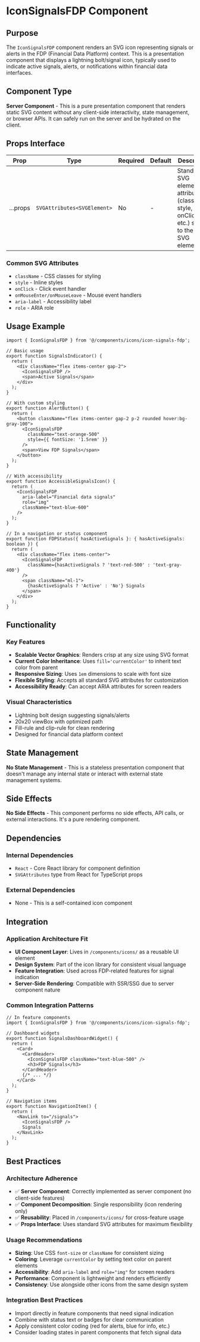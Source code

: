 # IconSignalsFDP Component

## Purpose

The `IconSignalsFDP` component renders an SVG icon representing signals or alerts in the FDP (Financial Data Platform) context. This is a presentation component that displays a lightning bolt/signal icon, typically used to indicate active signals, alerts, or notifications within financial data interfaces.

## Component Type

**Server Component** - This is a pure presentation component that renders static SVG content without any client-side interactivity, state management, or browser APIs. It can safely run on the server and be hydrated on the client.

## Props Interface

| Prop | Type | Required | Default | Description |
|------|------|----------|---------|-------------|
| ...props | `SVGAttributes<SVGElement>` | No | - | Standard SVG element attributes (className, style, onClick, etc.) spread to the root SVG element |

### Common SVG Attributes
- `className` - CSS classes for styling
- `style` - Inline styles
- `onClick` - Click event handler
- `onMouseEnter/onMouseLeave` - Mouse event handlers
- `aria-label` - Accessibility label
- `role` - ARIA role

## Usage Example

```tsx
import { IconSignalsFDP } from '@/components/icons/icon-signals-fdp';

// Basic usage
export function SignalsIndicator() {
  return (
    <div className="flex items-center gap-2">
      <IconSignalsFDP />
      <span>Active Signals</span>
    </div>
  );
}

// With custom styling
export function AlertButton() {
  return (
    <button className="flex items-center gap-2 p-2 rounded hover:bg-gray-100">
      <IconSignalsFDP 
        className="text-orange-500" 
        style={{ fontSize: '1.5rem' }}
      />
      <span>View FDP Signals</span>
    </button>
  );
}

// With accessibility
export function AccessibleSignalsIcon() {
  return (
    <IconSignalsFDP 
      aria-label="Financial data signals"
      role="img"
      className="text-blue-600"
    />
  );
}

// In a navigation or status component
export function FDPStatus({ hasActiveSignals }: { hasActiveSignals: boolean }) {
  return (
    <div className="flex items-center">
      <IconSignalsFDP 
        className={hasActiveSignals ? 'text-red-500' : 'text-gray-400'}
      />
      <span className="ml-1">
        {hasActiveSignals ? 'Active' : 'No'} Signals
      </span>
    </div>
  );
}
```

## Functionality

### Key Features
- **Scalable Vector Graphics**: Renders crisp at any size using SVG format
- **Current Color Inheritance**: Uses `fill='currentColor'` to inherit text color from parent
- **Responsive Sizing**: Uses `1em` dimensions to scale with font size
- **Flexible Styling**: Accepts all standard SVG attributes for customization
- **Accessibility Ready**: Can accept ARIA attributes for screen readers

### Visual Characteristics
- Lightning bolt design suggesting signals/alerts
- 20x20 viewBox with optimized path
- Fill-rule and clip-rule for clean rendering
- Designed for financial data platform context

## State Management

**No State Management** - This is a stateless presentation component that doesn't manage any internal state or interact with external state management systems.

## Side Effects

**No Side Effects** - This component performs no side effects, API calls, or external interactions. It's a pure rendering component.

## Dependencies

### Internal Dependencies
- `React` - Core React library for component definition
- `SVGAttributes` type from React for TypeScript props

### External Dependencies
- None - This is a self-contained icon component

## Integration

### Application Architecture Fit
- **UI Component Layer**: Lives in `/components/icons/` as a reusable UI element
- **Design System**: Part of the icon library for consistent visual language
- **Feature Integration**: Used across FDP-related features for signal indication
- **Server-Side Rendering**: Compatible with SSR/SSG due to server component nature

### Common Integration Patterns
```tsx
// In feature components
import { IconSignalsFDP } from '@/components/icons/icon-signals-fdp';

// Dashboard widgets
export function SignalsDashboardWidget() {
  return (
    <Card>
      <CardHeader>
        <IconSignalsFDP className="text-blue-500" />
        <h3>FDP Signals</h3>
      </CardHeader>
      {/* ... */}
    </Card>
  );
}

// Navigation items
export function NavigationItem() {
  return (
    <NavLink to="/signals">
      <IconSignalsFDP />
      Signals
    </NavLink>
  );
}
```

## Best Practices

### Architecture Adherence
- ✅ **Server Component**: Correctly implemented as server component (no client-side features)
- ✅ **Component Decomposition**: Single responsibility (icon rendering only)
- ✅ **Reusability**: Placed in `/components/icons/` for cross-feature usage
- ✅ **Props Interface**: Uses standard SVG attributes for maximum flexibility

### Usage Recommendations
- **Sizing**: Use CSS `font-size` or `className` for consistent sizing
- **Coloring**: Leverage `currentColor` by setting text color on parent elements
- **Accessibility**: Add `aria-label` and `role="img"` for screen readers
- **Performance**: Component is lightweight and renders efficiently
- **Consistency**: Use alongside other icons from the same design system

### Integration Best Practices
- Import directly in feature components that need signal indication
- Combine with status text or badges for clear communication
- Apply consistent color coding (red for alerts, blue for info, etc.)
- Consider loading states in parent components that fetch signal data